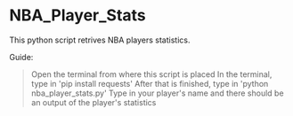# NBA_Player_Stats

This python script retrives NBA players statistics.

Guide:
> Open the terminal from where this script is placed
> In the terminal, type in 'pip install requests'
> After that is finished, type in 'python nba_player_stats.py'
> Type in your player's name and there should be an output of the player's statistics
